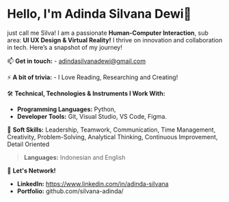 # Hello, I'm Adinda Silvana Dewi👋

just call me Silva! I am a passionate **Human-Computer Interaction**, sub area: **UI UX Design & Virtual Reality!** I thrive on innovation and collaboration in tech. Here’s a snapshot of my journey!

📫 **Get in touch:** - adindasilvanadewi@gmail.com

⚡ **A bit of trivia:** - I Love Reading, Researching and Creating!  

🛠️ **Technical, Technologies & Instruments I Work With:**
   - **Programming Languages:** Python,
   - **Developer Tools:** Git, Visual Studio, VS Code, Figma.

🎳 **Soft Skills:** 
Leadership, Teamwork, Communication, Time Management, Creativity, Problem-Solving, Analytical Thinking, Continuous Improvement, Detail Oriented

> **Languages:** Indonesian and English

📣 **Let's Network!**  
- **LinkedIn:** https://www.linkedin.com/in/adinda-silvana 
- **Portfolio:** github.com/silvana-adinda/
